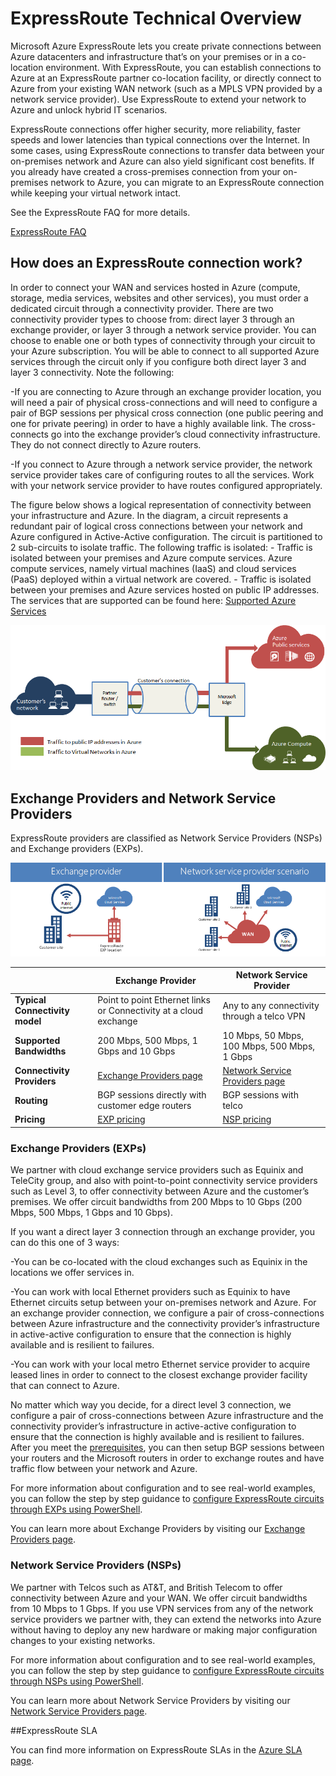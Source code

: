 <tags 
   pageTitle="Introduction to Expressroute"
   description="This page provides an overview of the ExpressRoute service. "
   services="expressroute"
   manager="adinah"
   editor="tysonn" />
<tags 
   ms.service="expressroute"
   ms.topic="article"
   ms.tgt_pltfrm="na"
   ms.date="2/21/2015"
   ms.author="cherylmc" />
#  ExpressRoute Technical Overview

Microsoft Azure ExpressRoute lets you create private connections between Azure datacenters and infrastructure that’s on your premises or in a co-location environment. With ExpressRoute, you can establish connections to Azure at an ExpressRoute partner co-location facility, or directly connect to Azure from your existing WAN network (such as a MPLS VPN provided by a network service provider). Use ExpressRoute to extend your network to Azure and unlock hybrid IT scenarios.

ExpressRoute connections offer higher security, more reliability, faster speeds and lower latencies than typical connections over the Internet. In some cases, using ExpressRoute connections to transfer data between your on-premises network and Azure can also yield significant cost benefits. If you already have created a cross-premises connection from your on-premises network to Azure, you can migrate to an ExpressRoute connection while keeping your virtual network intact.

See the ExpressRoute FAQ for more details.

[ExpressRoute FAQ](../expressroute-faqs)

##  How does an ExpressRoute connection work?

In order to connect your WAN and services hosted in Azure (compute, storage, media services, websites and other services), you must order a dedicated circuit through a connectivity provider. There are two connectivity provider types to choose from: direct layer 3 through an exchange provider, or layer 3 through a network service provider. You can choose to enable one or both types of connectivity through your circuit to your Azure subscription. You will be able to connect to all supported Azure services through the circuit only if you configure both direct layer 3 and layer 3 connectivity. Note the following:

-If you are connecting to Azure through an exchange provider location, you will need a pair of physical cross-connections and will need to configure a pair of BGP sessions per physical cross connection (one public peering and one for private peering) in order to have a highly available link. The cross-connects go into the exchange provider’s cloud connectivity infrastructure. They do not connect directly to Azure routers.

-If you connect to Azure through a network service provider, the network service provider takes care of configuring routes to all the services. Work with your network service provider to have routes configured appropriately.

The figure below shows a logical representation of connectivity between your infrastructure and Azure. In the diagram, a circuit represents a redundant pair of logical cross connections between your network and Azure configured in Active-Active configuration. The circuit is partitioned to 2 sub-circuits to isolate traffic. The following traffic is isolated: - Traffic is isolated between your premises and Azure compute services. Azure compute services, namely virtual machines (IaaS) and cloud services (PaaS) deployed within a virtual network are covered.  - Traffic is isolated between your premises and Azure services hosted on public IP addresses. The services that are supported can be found here: [Supported Azure Services](../expressroute-faqs)

![](./media/expressroute-introduction/expressroute-basic.png)


##  Exchange Providers and Network Service Providers
ExpressRoute providers are classified as Network Service Providers (NSPs) and Exchange providers (EXPs).

![](./media/expressroute-introduction/expressroute-nsp-exp.png)


|   |**Exchange Provider**|**Network Service Provider**|
|---|---|---|
|**Typical Connectivity model**| Point to point Ethernet links or Connectivity at a cloud exchange | Any to any connectivity through a telco VPN |
|**Supported Bandwidths**|200 Mbps, 500 Mbps, 1 Gbps and 10 Gbps|10 Mbps, 50 Mbps, 100 Mbps, 500 Mbps, 1 Gbps|
|**Connectivity Providers**|[Exchange Providers page](../expressroute-exchange-providers)|[Network Service Providers page](../expressroute-network-service-providers)|
|**Routing**|BGP sessions directly with customer edge routers| BGP sessions with telco|
|**Pricing**|[EXP pricing](http://azure.microsoft.com/pricing/details/expressroute/)|[NSP pricing](http://azure.microsoft.com/pricing/details/expressroute/)|

### Exchange Providers (EXPs)
We partner with cloud exchange service providers such as Equinix and TeleCity group, and also with point-to-point connectivity service providers such as Level 3, to offer connectivity between Azure and the customer’s premises. We offer circuit bandwidths from 200 Mbps to 10 Gbps (200 Mbps, 500 Mbps, 1 Gbps and 10 Gbps).

If you want a direct layer 3 connection through an exchange provider, you can do this one of 3 ways:

-You can be co-located with the cloud exchanges such as Equinix in the locations we offer services in. 

-You can work with local Ethernet providers such as Equinix to have Ethernet circuits setup between your on-premises network and Azure. For an exchange provider connection, we configure a pair of cross-connections between Azure infrastructure and the connectivity provider’s infrastructure in active-active configuration to ensure that the connection is highly available and is resilient to failures.

-You can work with your local metro Ethernet service provider to acquire leased lines in order to connect to the closest exchange provider facility that can connect to Azure.

No matter which way you decide, for a direct level 3 connection, we configure a pair of cross-connections between Azure infrastructure and the connectivity provider’s infrastructure in active-active configuration to ensure that the connection is highly available and is resilient to failures. After you meet the [prerequisites](../expressroute-prerequisites), you can then setup BGP sessions between your routers and the Microsoft routers in order to exchange routes and have traffic flow between your network and Azure.

For more information about configuration and to see real-world examples, you can follow the step by step guidance to [configure ExpressRoute circuits through EXPs using PowerShell](../expressroute-configuration-exps).

You can learn more about Exchange Providers by visiting our [Exchange Providers page](../expressroute-exchange-providers).


###  Network Service Providers (NSPs)

We partner with Telcos such as AT&T, and British Telecom to offer connectivity between Azure and your WAN. We offer circuit bandwidths from 10 Mbps to 1 Gbps. If you use VPN services from any of the network service providers we partner with, they can extend the networks into Azure without having to deploy any new hardware or making major configuration changes to your existing networks.

For more information about configuration and to see real-world examples, you can follow the step by step guidance to [configure ExpressRoute circuits through NSPs using PowerShell](../expressroute-configuring-nsps).

You can learn more about Network Service Providers by visiting our [Network Service Providers page](../expressroute-network-service-providers).

##ExpressRoute SLA

You can find more information on ExpressRoute SLAs in the [Azure SLA page](http://azure.microsoft.com/support/legal/sla/).